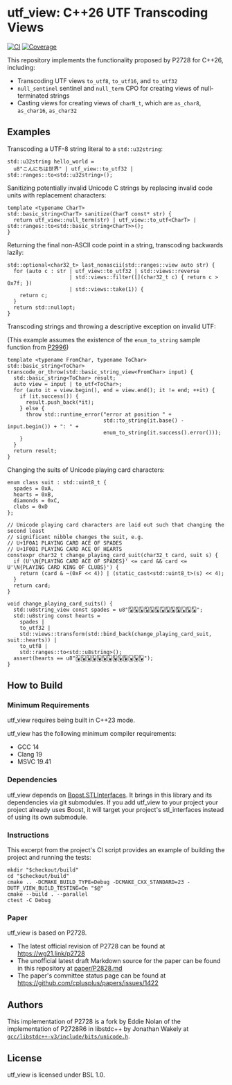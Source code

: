 <!--
SPDX-License-Identifier: BSL-1.0

  Copyright Eddie Nolan and Jonathan Wakely 2023 - 2024.
Distributed under the Boost Software License, Version 1.0.
   (See accompanying file LICENSE.txt or copy at
         https://www.boost.org/LICENSE_1_0.txt)
-->

# utf_view: C++26 UTF Transcoding Views

[![CI](https://github.com/ednolan/utf_view/actions/workflows/ci.yml/badge.svg)](https://github.com/ednolan/utf_view/actions) [![Coverage](https://coveralls.io/repos/github/ednolan/utf_view/badge.svg?branch=main)](https://coveralls.io/github/ednolan/utf_view?branch=main)

This repository implements the functionality proposed by P2728 for C++26, including:

- Transcoding UTF views `to_utf8`, `to_utf16`, and `to_utf32`
- `null_sentinel` sentinel and `null_term` CPO for creating views of null-terminated strings
- Casting views for creating views of `charN_t`, which are `as_char8`, `as_char16`, `as_char32`
  
## Examples

Transcoding a UTF-8 string literal to a `std::u32string`:

```
std::u32string hello_world =
  u8"こんにちは世界" | utf_view::to_utf32 | std::ranges::to<std::u32string>();
```

Sanitizing potentially invalid Unicode C strings by replacing invalid code units with replacement characters:

```
template <typename CharT>
std::basic_string<CharT> sanitize(CharT const* str) {
  return utf_view::null_term(str) | utf_view::to_utf<CharT> | std::ranges::to<std::basic_string<CharT>>();
}
```

Returning the final non-ASCII code point in a string, transcoding backwards lazily:

```
std::optional<char32_t> last_nonascii(std::ranges::view auto str) {
  for (auto c : str | utf_view::to_utf32 | std::views::reverse 
                    | std::views::filter([](char32_t c) { return c > 0x7f; })
                    | std::views::take(1)) {
    return c;
  }
  return std::nullopt;
}
```

Transcoding strings and throwing a descriptive exception on invalid UTF:

(This example assumes the existence of the `enum_to_string` sample function
from [P2996](https://isocpp.org/files/papers/P2996R6.html#enum-to-string))

```
template <typename FromChar, typename ToChar>
std::basic_string<ToChar> transcode_or_throw(std::basic_string_view<FromChar> input) {
  std::basic_string<ToChar> result;
  auto view = input | to_utf<ToChar>;
  for (auto it = view.begin(), end = view.end(); it != end; ++it) {
    if (it.success()) {
      result.push_back(*it);
    } else {
      throw std::runtime_error("error at position " +
                               std::to_string(it.base() - input.begin()) + ": " +
                               enum_to_string(it.success().error()));
    }
  }
  return result;
}
```

Changing the suits of Unicode playing card characters:

```
enum class suit : std::uint8_t {
  spades = 0xA,
  hearts = 0xB,
  diamonds = 0xC,
  clubs = 0xD
};

// Unicode playing card characters are laid out such that changing the second least
// significant nibble changes the suit, e.g.
// U+1F0A1 PLAYING CARD ACE OF SPADES
// U+1F0B1 PLAYING CARD ACE OF HEARTS
constexpr char32_t change_playing_card_suit(char32_t card, suit s) {
  if (U'\N{PLAYING CARD ACE OF SPADES}' <= card && card <= U'\N{PLAYING CARD KING OF CLUBS}') {
    return (card & ~(0xF << 4)) | (static_cast<std::uint8_t>(s) << 4);
  }
  return card;
}

void change_playing_card_suits() {
  std::u8string_view const spades = u8"🂡🂢🂣🂤🂥🂦🂧🂨🂩🂪🂫🂭🂮";
  std::u8string const hearts =
    spades |
    to_utf32 |
    std::views::transform(std::bind_back(change_playing_card_suit, suit::hearts)) |
    to_utf8 |
    std::ranges::to<std::u8string>();
  assert(hearts == u8"🂱🂲🂳🂴🂵🂶🂷🂸🂹🂺🂻🂽🂾");
}
```

## How to Build

### Minimum Requirements

utf_view requires being built in C++23 mode.

utf_view has the following minimum compiler requirements:

- GCC 14
- Clang 19
- MSVC 19.41

### Dependencies

utf_view depends on [Boost.STLInterfaces](https://github.com/boostorg/stl_interfaces). It brings in this library and its dependencies via git submodules. If you add utf_view to your project your project already uses Boost, it will target your project's stl_interfaces instead of using its own submodule.

### Instructions

This excerpt from the project's CI script provides an example of building the project and running the tests:

    mkdir "$checkout/build"
    cd "$checkout/build"
    cmake .. -DCMAKE_BUILD_TYPE=Debug -DCMAKE_CXX_STANDARD=23 -DUTF_VIEW_BUILD_TESTING=On "$@"
    cmake --build . --parallel
    ctest -C Debug

### Paper

utf_view is based on P2728.

- The latest official revision of P2728 can be found at https://wg21.link/p2728
- The unofficial latest draft Markdown source for the paper can be found in this repository at [paper/P2828.md](https://github.com/ednolan/utf_view/blob/main/paper/P2728.md)
- The paper's committee status page can be found at https://github.com/cplusplus/papers/issues/1422

## Authors

This implementation of P2728 is a fork by Eddie Nolan of the implementation of P2728R6 in libstdc++ by Jonathan Wakely at [`gcc/libstdc++-v3/include/bits/unicode.h`](https://gcc.gnu.org/git/?p=gcc.git;a=blob;f=libstdc%2B%2B-v3/include/bits/unicode.h;h=66f8399fdfb05d85fcdb37fa9ec7c4089feb7a7d;hb=37a4c5c23a27).

## License

utf_view is licensed under BSL 1.0.
